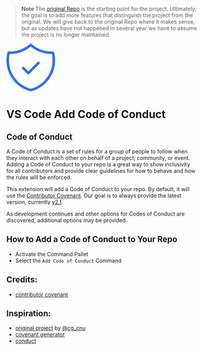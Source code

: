 > **Note**
> The [original Repo](https://github.com/cg-cnu/vscode-add-conduct) is the starting point for the project. Ultimately, the goal is to add more features that distinguish the project from the original.
> We will give back to the original Repo where it makes sense, but as updates have not happened in several year we have to assume the project is no longer maintained.


![Code of Conduct Icon](/icons/vscode-add-coc.png)

# VS Code Add Code of Conduct

## Code of Conduct
A Code of Conduct is a set of rules for a group of people to follow when they interact with each other on behalf of a project, community, or event. Adding a Code of Conduct to your repo is a great way to show inclusivity for all contributors and provide clear guidelines for how to behave and how the rules will be enforced.

This extension will add a Code of Conduct to your repo. By default, it will use the [Contributor Covenant](https://contributor-covenant.org/). Our goal is to always provide the latest version, currently [v2.1][covenant-latest].

As development continues and other options for Codes of Conduct are discovered, additional options may be provided.

## How to Add a Code of Conduct to Your Repo
- Activate the Command Pallet
- Select the `Add Code of Conduct` Command

## Credits:
* [contributor covenant](https://www.contributor-covenant.org/)

## Inspiration:
* [original project](https://github.com/cg-cnu/vscode-add-conduct) by [@cg_cnu](https://github.com/cg-cnu) 
* [covenant generator](https://github.com/simonv3/covenant-generator)
* [conduct](https://github.com/sindresorhus/conduct)

[covenant-latest]: https://www.contributor-covenant.org/version/2/1/code_of_conduct/